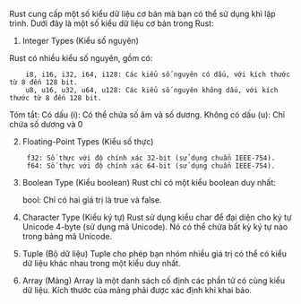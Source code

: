 Rust cung cấp một số kiểu dữ liệu cơ bản mà bạn có thể sử dụng khi lập trình. 
Dưới đây là một số kiểu dữ liệu cơ bản trong Rust:

1. Integer Types (Kiểu số nguyên)

Rust có nhiều kiểu số nguyên, gồm có:

        i8, i16, i32, i64, i128: Các kiểu số nguyên có dấu, với kích thước từ 8 đến 128 bit. 
        u8, u16, u32, u64, u128: Các kiểu số nguyên không dấu, với kích thước từ 8 đến 128 bit.

Tóm tắt: 
    Có dấu (i): Có thể chứa số âm và số dương.
    Không có dấu (u): Chỉ chứa số dương và 0

2. Floating-Point Types (Kiểu số thực)

        f32: Số thực với độ chính xác 32-bit (sử dụng chuẩn IEEE-754).
        f64: Số thực với độ chính xác 64-bit (sử dụng chuẩn IEEE-754).

3. Boolean Type (Kiểu boolean)
Rust chỉ có một kiểu boolean duy nhất:

    bool: Chỉ có hai giá trị là true và false.

4. Character Type (Kiểu ký tự)
    Rust sử dụng kiểu char để đại diện cho ký tự Unicode 4-byte (sử dụng mã Unicode). 
    Nó có thể chứa bất kỳ ký tự nào trong bảng mã Unicode. 

5. Tuple (Bộ dữ liệu)
Tuple cho phép bạn nhóm nhiều giá trị có thể có kiểu dữ liệu khác nhau trong một kiểu duy nhất.  

6. Array (Mảng)
Array là một danh sách cố định các phần tử có cùng kiểu dữ liệu.
Kích thước của mảng phải được xác định khi khai báo.
